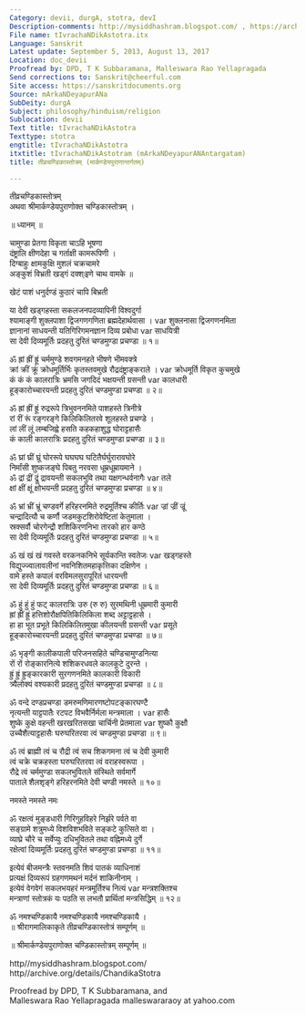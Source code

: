 ```yaml
---
Category: devii, durgA, stotra, devI
Description-comments: http://mysiddhashram.blogspot.com/ , https://archive.org/details/ChandikaStotra
File name: tIvrachaNDikAstotra.itx
Language: Sanskrit
Latest update: September 5, 2013, August 13, 2017
Location: doc_devii
Proofread by: DPD, T K Subbaramana, Malleswara Rao Yellapragada
Send corrections to: Sanskrit@cheerful.com
Site access: https://sanskritdocuments.org
Source: mArkaNDeyapurANa
SubDeity: durgA
Subject: philosophy/hinduism/religion
Sublocation: devii
Text title: tIvrachaNDikAstotra
Texttype: stotra
engtitle: tIvrachaNDikAstotra
itxtitle: tIvrachaNDikAstotram (mArkaNDeyapurANAntargatam)
title: तीव्रचण्डिकास्तोत्रम् (मार्कण्डेयपुराणान्तर्गतम्)

---
```

  
 तीव्रचण्डिकास्तोत्रम्   
अथवा श्रीमार्कण्डेयपुराणोक्त चण्डिकास्तोत्रम् ।  
  
॥ ध्यानम् ॥  
  
चामुण्डा प्रेतगा विकृता चाऽहि भूषणा  
दंष्ट्रालि क्षीणदेहा च गर्ताक्षी कामरूपिणी ।  
दिग्बाहुः क्षामकुक्षि मुशलं चक्रचामरे  
अङ्कुशं विभ्रती खड्गं दक्श्ःइणे चाथ वामके ॥  
  
खेटं पाशं धनुर्दण्डं कुठारं चापि बिभ्रती  
  
या देवी खड्गहस्ता सकलजनपदव्यापिनी विश्वदुर्गा  
श्यामाङ्गी शुक्लपाशा द्विजगणगणिता ब्रह्मदेहार्थवासा ।  var  शुक्लनासा द्विजगणनमिता  
ज्ञानानां साधयन्ती यतिगिरिगमनज्ञान दिव्य प्रबोधा  var  साधयित्री  
सा देवी दिव्यमूर्तिः प्रदहतु दुरितं चण्डमुण्डा प्रचण्डा ॥ १॥  
  
ॐ ह्रां ह्रीं ह्रूं चर्ममुण्डे शवगमनहते भीषणे भीमवक्त्रे  
क्रां क्रीं क्रूं क्रोधमूर्तिर्भिः कृतस्तवमुखे रौद्रदंष्ट्राङ्कराले ।  var  क्रोधमूर्ति विकृत कुचमुखे  
कं कं कं कालरात्रिः भ्रमसि जगदिदं भक्षयन्ती ग्रसन्ती  var  कालधारी  
हूङ्कारोच्चारयन्ती प्रदहतु दुरितं चण्डमुण्डा प्रचण्डा ॥ २॥  
  
ॐ ह्रां ह्रीं ह्रूं रुद्ररूपे त्रिभुवननमिते पाशहस्ते त्रिनीत्रे  
रां रीं रूं रङ्गरङ्गे किलिकिलितरवे शूलहस्ते प्रचण्डे ।  
लां लीं लूं लम्बजिह्वे हसति कहकहाशुद्ध घोराट्टहासैः  
कं काली कालरात्रिः प्रदहतु दुरितं चण्डमुण्डा प्रचण्डा ॥ ३॥  
  
ॐ घ्रां घ्रीं घ्रूं घोररूपे घघघघ घटितैर्घर्घुरारावघोरे  
निर्मांसी शुष्कजङ्घे पिबतु नरवसा धूम्रधूम्रायमाने ।  
ॐ द्रां द्रीं द्रूं द्रावयन्ती सकलभुवि तथा यक्षगन्धर्वनागैः  var  तले  
क्षां क्षीं क्षूं क्षोभयन्ती प्रदहतु दुरितं चण्डमुण्डा प्रचण्डा ॥ ४॥  
  
ॐ भ्रां भ्रीं भ्रूं चण्डवर्गे हरिहरनमिते रुद्रमूर्तिश्च कीर्तिः  var  ज्रां ज्रीं ज्रूं  
चन्द्रादित्यौ च कर्णौ जडमकुटशिरोवेष्टितां केतुमाला ।  
स्रक्सर्वौ चोरगेन्द्रौ शशिकिरणनिभा तारको हार कण्ठे  
सा देवी दिव्यमूर्तिः प्रदहतु दुरितं चण्डमुण्डा प्रचण्डा ॥ ५॥  
  
ॐ खं खं खं गवस्ते वरकनकनिभे सूर्यकान्ति स्वतेजः  var  खड्गहस्ते  
विद्युज्ज्वालावलीनां नवनिशितमहाकृत्तिका दक्षिणेन ।  
वामे हस्ते कपालं वरविमलसुरापूरितं धारयन्ती  
सा देवी दिव्यमूर्तिः प्रदहतु दुरितं चण्डमुण्डा प्रचण्डा ॥ ६॥  
  
ॐ हुं हुं हुं फट् कालरात्रिः उरु (रु रु) सुरमथिनी धूम्रमारी कुमारी  
ह्रां ह्रीं ह्रूं हत्तिशोरौक्षपितिकिलिकिला शब्द अट्टाट्टहासे ।  
हा हा भूत प्रभूते किलिकिलितमुखा कीलयन्ती ग्रसन्ती  var  प्रसूते  
हूङ्कारोच्चारयन्ती प्रदहतु दुरितं चण्डमुण्डा प्रचण्डा ॥ ७॥  
  
ॐ भृङ्गी कालीकपाली परिजनसहिते चण्डिचामुण्डनित्या  
रों रों रोङ्कारनित्ये शशिकरधवले कालकूटे दुरन्ते ।  
ह्रुं ह्रुं ह्रुङ्कारकारी सुरगणनमिते कालकारी विकारी  
त्र्यैलोक्यं वश्यकारी प्रदहतु दुरितं चण्डमुण्डा प्रचण्डा ॥ ८॥  
  
ॐ वन्दे दण्डप्रचण्डा डमरुमणिमारणष्टोपटङ्कारघण्टै  
नृत्यन्ती याट्टपातैः रटपट विभवैर्निर्मला मन्त्रमाला ।  var  हासैः  
शुष्के कुक्षे वहन्ती खरखरितसखा चार्चिनी प्रेतमाला  var  शुष्कौ कुक्षौ  
उच्चैशैत्याट्टहासैः घरुघरितरवा त्वं चण्डमुण्डा प्रचण्डा ॥ ९॥  
  
ॐ त्वं ब्राह्मी त्वं च रौद्री त्वं सच शिकगमना त्वं च देवी कुमारी  
त्वं चक्रे चक्रहस्ता घरुघरितरवा त्वं वराहस्वरूपा ।  
रौद्रे त्वं चर्ममुण्डा सकलभुवितले संस्थिते सर्वमार्गे  
पाताले शैलशृङ्गे हरिहरनमिते देवी चण्डी नमस्ते ॥ १०॥  
  
नमस्ते नमस्ते नमः  
  
ॐ रक्षत्वं मुङ्डधारी गिरिगुहविहरे निर्झरे पर्वते वा  
सङ्ग्रामे शत्रुमध्ये विशविशभविते सङ्कटे कुत्सिते वा ।  
व्याघ्रे चौरे च सर्वेप्युः दधिभुवितले तथा वह्निमध्ये दुर्गे  
रक्षेत्वां दिव्यमूर्तिः प्रदहतु दुरितं चण्डमुण्डा प्रचण्डा ॥ ११॥  
  
इत्येवं बीजमन्त्रैः स्तवनमति शिवं पातकं व्याधिनाशं  
प्रत्यक्षं दिव्यरूपं ग्रहगणमथनं मर्दनं शाकिनीनाम् ।  
इत्येवं वेगवेगं सकलभयहरं मन्त्रमूर्तिश्च नित्यं  var  मन्त्रशक्तिश्च   
मन्त्राणां स्तोत्रकं यः पठति स लभतौ प्रार्थितां मन्त्रसिद्धिम् ॥ १२॥  
  
ॐ नमश्चण्डिकायै नमश्चण्डिकायै नमश्चण्डिकायै ।  
॥ श्रीरागमालिकाकृते तीव्रचण्डिकास्तोत्रं सम्पूर्णम् ॥  
  
॥ श्रीमार्कण्डेयपुराणोक्त चण्डिकास्तोत्रम् सम्पूर्णम् ॥  
  
  
http//mysiddhashram.blogspot.com/  
http//archive.org/details/ChandikaStotra  
  
Proofread by DPD, T K Subbaramana, and  
Malleswara Rao Yellapragada malleswararaoy at yahoo.com  
  
